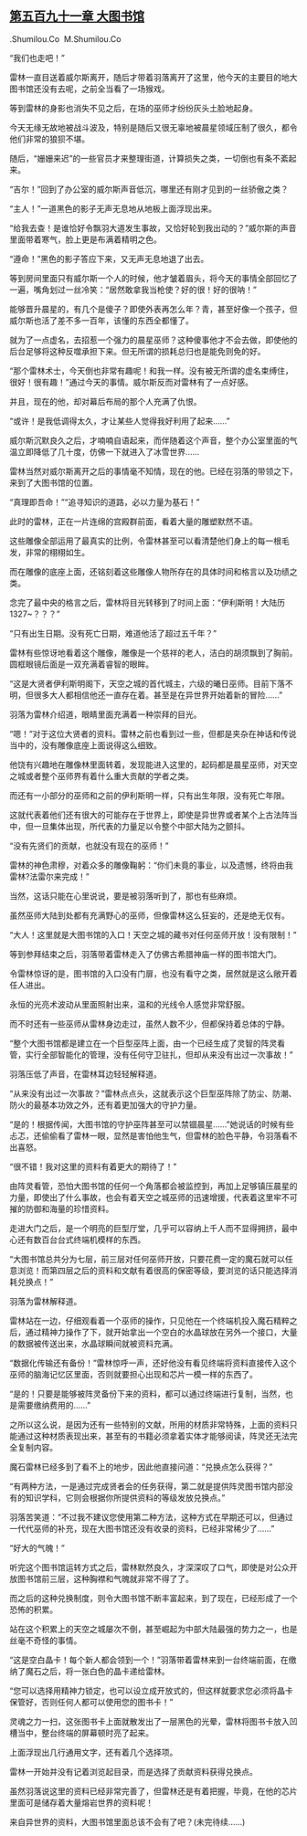## [第五百九十一章 大图书馆](https://www.xxbiquge.com/11_11222/8967297.html)


  .Shumilou.Co  M.Shumilou.Co

  “我们也走吧！”

  雷林一直目送着威尔斯离开，随后才带着羽落离开了这里，他今天的主要目的地大图书馆还没有去呢，之前全当看了一场猴戏。

  等到雷林的身影也消失不见之后，在场的巫师才纷纷灰头土脸地起身。

  今天无缘无故地被战斗波及，特别是随后又很无辜地被晨星领域压制了很久，都令他们非常的狼狈不堪。

  随后，“姗姗来迟”的一些官员才来整理街道，计算损失之类，一切倒也有条不紊起来。

  “吉尔！”回到了办公室的威尔斯声音低沉，哪里还有刚才见到的一丝骄傲之类？

  “主人！”一道黑色的影子无声无息地从地板上面浮现出来。

  “给我去查！是谁恰好令飘羽大道发生事故，又恰好轮到我出动的？”威尔斯的声音里面带着寒气，脸上更是布满着精明之色。

  “遵命！”黑色的影子答应下来，又无声无息地退了出去。

  等到房间里面只有威尔斯一个人的时候，他才皱着眉头，将今天的事情全部回忆了一遍，嘴角划过一丝冷笑：“居然敢拿我当枪使？好的很！好的很呐！”

  能够晋升晨星的，有几个是傻子？即使外表再怎么年？青，甚至好像一个孩子，但威尔斯也活了差不多一百年，该懂的东西全都懂了。

  就为了一点虚名，去招惹一个强力的晨星巫师？这种傻事他才不会去做，即使他的后台足够将这种反噬承担下来。但无所谓的损耗总归也是能免则免的好。

  “那个雷林术士，今天倒也非常有趣呢！和我一样。没有被无所谓的虚名束缚住，很好！很有趣！”通过今天的事情。威尔斯反而对雷林有了一点好感。

  并且，现在的他，却对幕后布局的那个人充满了仇恨。

  “或许！是我低调得太久，才让某些人觉得我好利用了起来……”

  威尔斯沉默良久之后，才喃喃自语起来，而伴随着这个声音，整个办公室里面的气温立即降低了几十度，仿佛一下就进入了冰雪世界……

  雷林当然对威尔斯离开之后的事情毫不知情，现在的他。已经在羽落的带领之下，来到了大图书馆的位置。

  “真理即吾命！”“追寻知识的道路，必以力量为基石！”

  此时的雷林，正在一片连绵的宫殿群前面，看着大量的雕塑默然不语。

  这些雕像全部运用了最真实的比例，令雷林甚至可以看清楚他们身上的每一根毛发，非常的栩栩如生。

  而在雕像的底座上面，还铭刻着这些雕像人物所存在的具体时间和格言以及功绩之类。

  念完了最中央的格言之后，雷林将目光转移到了时间上面：“伊利斯明！大陆历1327~？？？”

  “只有出生日期。没有死亡日期，难道他活了超过五千年？”

  雷林有些惊讶地看着这个雕像，雕像是一个慈祥的老人，洁白的胡须飘到了胸前。圆框眼镜后面是一双充满着睿智的眼眸。

  “这是大贤者伊利斯明阁下，天空之城的首代城主，六级的曦日巫师。目前下落不明，但很多大人都相信他还一直存在着。甚至是在异世界开始着新的冒险……”

  羽落为雷林介绍道，眼睛里面充满着一种崇拜的目光。

  “嗯！”对于这位大贤者的资料。雷林之前也看到过一些，但都是夹杂在神话和传说当中的，没有雕像底座上面说得这么细致。

  他饶有兴趣地在雕像林里面转着，发现能进入这里的，起码都是晨星巫师，对天空之城或者整个巫师界有着什么重大贡献的学者之类。

  而还有一小部分的巫师和之前的伊利斯明一样，只有出生年限，没有死亡年限。

  这就代表着他们还有很大的可能存在于世界上，即使是异世界或者某个上古法阵当中，但一旦集体出现，所代表的力量足以令整个中部大陆为之颤抖。

  “没有先贤们的贡献，也就没有现在的巫师！”

  雷林的神色肃穆，对着众多的雕像鞠躬：“你们未竟的事业，以及遗憾，终将由我雷林?法雷尔来完成！”

  当然，这话只能在心里说说，要是被羽落听到了，那也有些麻烦。

  虽然巫师大陆到处都有充满野心的巫师，但像雷林这么狂妄的，还是绝无仅有。

  “大人！这里就是大图书馆的入口！天空之城的藏书对任何巫师开放！没有限制！”

  等到参拜结束之后，羽落带着雷林走入了仿佛古希腊神庙一样的图书馆大门。

  令雷林惊讶的是，图书馆的入口没有门扉，也没有看守之类，居然就是这么敞开着任人进出。

  永恒的光亮术波动从里面照射出来，温和的光线令人感觉非常舒服。

  而不时还有一些巫师从雷林身边走过，虽然人数不少，但都保持着总体的宁静。

  “整个大图书馆都是建立在一个巨型巫阵上面，由一个已经生成了灵智的阵灵看管，实行全部智能化的管理，没有任何守卫驻扎，但却从来没有出过一次事故！”

  羽落压低了声音，在雷林耳边轻轻解释道。

  “从来没有出过一次事故？”雷林点点头，这就表示这个巨型巫阵除了防尘、防潮、防火的最基本功效之外，还有着更加强大的守护力量。

  “是的！根据传闻，大图书馆的守护巫阵甚至可以禁锢晨星……”她说话的时候有些忐忑，还偷偷看了雷林一眼，显然是害怕他生气，但雷林的脸色平静，令羽落看不出喜怒。

  “很不错！我对这里的资料有着更大的期待了！”

  由阵灵看管，恐怕大图书馆的任何一个角落都会被监控到，再加上足够镇压晨星的力量，即使出了什么事故，也会有着天空之城巫师的迅速增援，代表着这里牢不可摧的防御和海量的珍惜资料。

  走进大门之后，是一个明亮的巨型厅堂，几乎可以容纳上千人而不显得拥挤，最中心还有数百台台式终端机模样的东西。

  “大图书馆总共分为七层，前三层对任何巫师开放，只要花费一定的魔石就可以任意浏览！而第四层之后的资料和文献有着很高的保密等级，要浏览的话只能选择消耗兑换点！”

  羽落为雷林解释道。

  雷林站在一边，仔细观看着一个巫师的操作，只见他在一个终端机投入魔石精粹之后，通过精神力操作了下，就开始拿出一个空白的水晶球放在另外一个接口，大量的数据被传送出来，水晶球瞬间就被资料充满。

  “数据化传输还有备份！”雷林惊呼一声，还好他没有看见终端将资料直接传入这个巫师的脑海记忆区里面，否则就要担心出现和芯片一模一样的东西了。

  “是的！只要是能够被阵灵备份下来的资料，都可以通过终端进行复制，当然，也是需要缴纳费用的……”

  之所以这么说，是因为还有一些特别的文献，所用的材质非常特殊，上面的资料只能通过这种材质表现出来，甚至有的书籍必须拿着实体才能够阅读，阵灵还无法完全复制内容。

  魔石雷林已经多到了看不上的地步，因此他直接问道：“兑换点怎么获得？”

  “有两种方法，一是通过完成贤者会的任务获得，第二就是提供阵灵图书馆内部没有的知识学科，它则会根据你所提供资料的等级发放兑换点。”

  羽落苦笑道：“不过我不建议您使用第二种方法，这种方式在早期还可以，但通过一代代巫师的补充，现在大图书馆还没有收录的资料，已经非常稀少了……”

  “好大的气魄！”

  听完这个图书馆运转方式之后，雷林默然良久，才深深叹了口气，即使是对公众开放图书馆前三层，这种胸襟和气魄就非常不得了了。

  而之后的这种兑换制度，则令大图书馆不断丰富起来，到了现在，已经形成了一个恐怖的积累。

  站在这个积累上的天空之城屡次不倒，甚至崛起为中部大陆最强的势力之一，也是丝毫不奇怪的事情。

  “这是空白晶卡！每个新人都会领到一个！”羽落带着雷林来到一台终端前面，在缴纳了魔石之后，将一张白色的晶卡递给雷林。

  “您可以选择用精神力锁定，也可以设立成开放式的，但这样就要求您必须将晶卡保管好，否则任何人都可以使用您的图书卡！”

  灵魂之力一扫，这张图书卡上面就散发出了一层黑色的光晕，雷林将图书卡放入凹槽当中，整台终端的屏幕顿时亮了起来。

  上面浮现出几行通用文字，还有着几个选择项。

  雷林一开始并没有记着浏览起目录，而是选择了贡献资料获得兑换点。

  虽然羽落说这里的资料已经非常完善了，但雷林还是有着把握，毕竟，在他的芯片里面可是储存着大量熔岩世界的资料呢！

  来自异世界的资料，大图书馆里面总该不会有了吧？(未完待续……)

  
